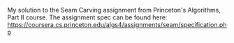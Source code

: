 My solution to the Seam Carving assignment from Princeton's Algorithms, Part II course. The assignment spec can be found here: https://coursera.cs.princeton.edu/algs4/assignments/seam/specification.php
